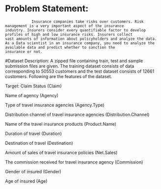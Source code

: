 # Problem Statement:
                Insurance companies take risks over customers. Risk management is a very important aspect of the insurance
    industry. Insurers consider every quantifiable factor to develop profiles of high and low insurance risks. Insurers collect
    vast amounts of information about policyholders and analyze the data.
    As a Data scientist in an insurance company, you need to analyze the available data and predict whether to sanction the
    insurance or not.
    
    
    
#Dataset Description:
                A zipped file containing train, test and sample submission files are given. The training dataset consists of 
     data corresponding to 50553 customers and the test dataset consists of 12661 customers. Following are the features of the
     dataset.
     
     
     

Target: Claim Status (Claim)

Name of agency (Agency)

Type of travel insurance agencies (Agency.Type)

Distribution channel of travel insurance agencies (Distribution.Channel)

Name of the travel insurance products (Product.Name)

Duration of travel (Duration)

Destination of travel (Destination)

Amount of sales of travel insurance policies (Net.Sales)

The commission received for travel insurance agency (Commission)

Gender of insured (Gender)

Age of insured (Age)
